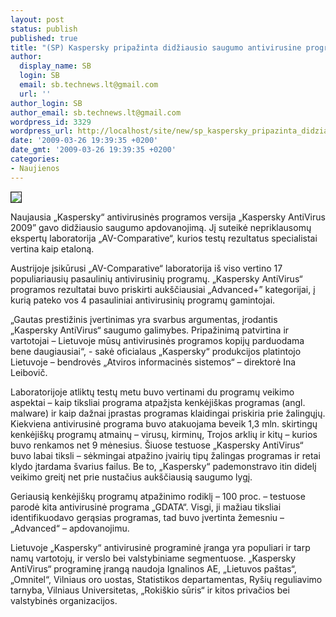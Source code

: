 ```yaml
---
layout: post
status: publish
published: true
title: "(SP) Kaspersky pripažinta didžiausio saugumo antivirusine programa"
author:
  display_name: SB
  login: SB
  email: sb.technews.lt@gmail.com
  url: ''
author_login: SB
author_email: sb.technews.lt@gmail.com
wordpress_id: 3329
wordpress_url: http://localhost/site/new/sp_kaspersky_pripazinta_didziausio_saugumo_antivirusine_programa_/
date: '2009-03-26 19:39:35 +0200'
date_gmt: '2009-03-26 19:39:35 +0200'
categories:
- Naujienos
---
```

<div class="imgright"><img src="http://tbn2.google.com/images?q=tbn:I78aqDXAQ55OSM:http://i255.photobucket.com/albums/hh153/megamp3n/SUB%25201/SUB%25202/KasperskyAnti-VirusInternetSecur-1.jpg" border="1" /></div>
<p>Naujausia „Kaspersky“ antivirusinės programos versija „Kaspersky AntiVirus 2009” gavo didžiausio saugumo apdovanojimą. Jį suteikė nepriklausomų ekspertų laboratorija „AV-Comparative“, kurios testų rezultatus specialistai vertina kaip etaloną. </p>
<p>Austrijoje įsikūrusi „AV-Comparative“ laboratorija iš viso vertino 17 populiariausių pasaulinių antivirusinių programų. „Kaspersky AntiVirus“ programos rezultatai buvo priskirti aukščiausiai „Advanced+” kategorijai, į kurią pateko vos 4 pasauliniai antivirusinių programų gamintojai.  </p>
<p>„Gautas prestižinis įvertinimas yra svarbus argumentas, įrodantis „Kaspersky AntiVirus“ saugumo galimybes. Pripažinimą patvirtina ir vartotojai – Lietuvoje mūsų antivirusinės programos kopijų parduodama bene daugiausiai“, - sakė oficialaus „Kaspersky“ produkcijos platintojo Lietuvoje – bendrovės „Atviros informacinės sistemos“ – direktorė Ina Leibovič. </p>
<p>Laboratorijoje atliktų testų metu buvo vertinami du programų veikimo aspektai – kaip tiksliai programa atpažįsta kenkėjiškas programas (angl. malware) ir kaip dažnai įprastas programas klaidingai priskiria prie žalingųjų. Kiekviena antivirusinė programa buvo atakuojama beveik 1,3 mln. skirtingų kenkėjiškų programų atmainų – virusų, kirminų, Trojos arklių ir kitų – kurios buvo renkamos net 9 mėnesius. Šiuose testuose „Kaspersky AntiVirus“ buvo labai tiksli – sėkmingai atpažino įvairių tipų žalingas programas ir retai klydo įtardama švarius failus. Be to, „Kaspersky“ pademonstravo itin didelį veikimo greitį net prie nustačius aukščiausią saugumo lygį.  </p>
<p>Geriausią kenkėjiškų programų atpažinimo rodiklį – 100 proc. – testuose parodė kita antivirusinė programa „GDATA“. Visgi, ji mažiau tiksliai identifikuodavo gerąsias programas, tad buvo įvertinta žemesniu – „Advanced“ – apdovanojimu.  </p>
<p>Lietuvoje „Kaspersky“ antivirusinė programinė įranga yra populiari ir tarp namų vartotojų, ir verslo bei valstybiniame segmentuose. „Kaspersky AntiVirus“ programinę įrangą naudoja Ignalinos AE, „Lietuvos paštas“, „Omnitel“, Vilniaus oro uostas, Statistikos departamentas, Ryšių reguliavimo tarnyba, Vilniaus Universitetas, „Rokiškio sūris“ ir kitos privačios bei valstybinės organizacijos. </p>
